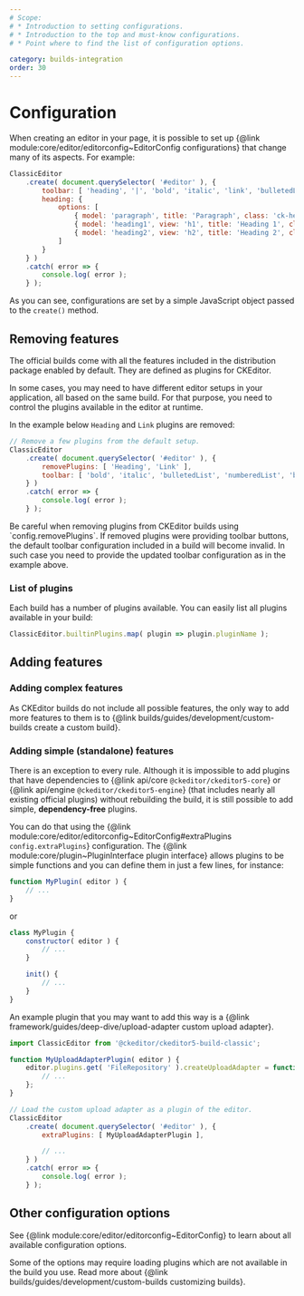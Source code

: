 ```yaml
---
# Scope:
# * Introduction to setting configurations.
# * Introduction to the top and must-know configurations.
# * Point where to find the list of configuration options.

category: builds-integration
order: 30
---
```


# Configuration

When creating an editor in your page, it is possible to set up {@link module:core/editor/editorconfig~EditorConfig configurations} that change many of its aspects. For example:

```js
ClassicEditor
	.create( document.querySelector( '#editor' ), {
		toolbar: [ 'heading', '|', 'bold', 'italic', 'link', 'bulletedList', 'numberedList', 'blockQuote' ],
		heading: {
			options: [
				{ model: 'paragraph', title: 'Paragraph', class: 'ck-heading_paragraph' },
				{ model: 'heading1', view: 'h1', title: 'Heading 1', class: 'ck-heading_heading1' },
				{ model: 'heading2', view: 'h2', title: 'Heading 2', class: 'ck-heading_heading2' }
			]
		}
	} )
	.catch( error => {
		console.log( error );
	} );
```

As you can see, configurations are set by a simple JavaScript object passed to the `create()` method.

## Removing features

The official builds come with all the features included in the distribution package enabled by default. They are defined as plugins for CKEditor.

In some cases, you may need to have different editor setups in your application, all based on the same build. For that purpose, you need to control the plugins available in the editor at runtime.

In the example below `Heading` and `Link` plugins are removed:

```js
// Remove a few plugins from the default setup.
ClassicEditor
	.create( document.querySelector( '#editor' ), {
		removePlugins: [ 'Heading', 'Link' ],
		toolbar: [ 'bold', 'italic', 'bulletedList', 'numberedList', 'blockQuote' ]
	} )
	.catch( error => {
		console.log( error );
	} );
```
<info-box>
	Be careful when removing plugins from CKEditor builds using `config.removePlugins`. If removed plugins were providing toolbar buttons, the default toolbar configuration included in a build will become invalid. In such case you need to provide the updated toolbar configuration as in the example above.
</info-box>

### List of plugins

Each build has a number of plugins available. You can easily list all plugins available in your build:

```js
ClassicEditor.builtinPlugins.map( plugin => plugin.pluginName );
```

## Adding features

### Adding complex features

As CKEditor builds do not include all possible features, the only way to add more features to them is to {@link builds/guides/development/custom-builds create a custom build}.

### Adding simple (standalone) features

There is an exception to every rule. Although it is impossible to add plugins that have dependencies to {@link api/core `@ckeditor/ckeditor5-core`} or {@link api/engine `@ckeditor/ckeditor5-engine`} (that includes nearly all existing official plugins) without rebuilding the build, it is still possible to add simple, **dependency-free** plugins.

You can do that using the {@link module:core/editor/editorconfig~EditorConfig#extraPlugins `config.extraPlugins`} configuration. The {@link module:core/plugin~PluginInterface plugin interface} allows plugins to be simple functions and you can define them in just a few lines, for instance:

```js
function MyPlugin( editor ) {
	// ...
}
```

or

```js
class MyPlugin {
	constructor( editor ) {
		// ...
	}

	init() {
		// ...
	}
}
```

An example plugin that you may want to add this way is a {@link framework/guides/deep-dive/upload-adapter custom upload adapter}.

```js
import ClassicEditor from '@ckeditor/ckeditor5-build-classic';

function MyUploadAdapterPlugin( editor ) {
	editor.plugins.get( 'FileRepository' ).createUploadAdapter = function( loader ) {
		// ...
	};
}

// Load the custom upload adapter as a plugin of the editor.
ClassicEditor
	.create( document.querySelector( '#editor' ), {
		extraPlugins: [ MyUploadAdapterPlugin ],

		// ...
	} )
	.catch( error => {
		console.log( error );
	} );
```

## Other configuration options

See {@link module:core/editor/editorconfig~EditorConfig} to learn about all available configuration options.

Some of the options may require loading plugins which are not available in the build you use. Read more about {@link builds/guides/development/custom-builds customizing builds}.
